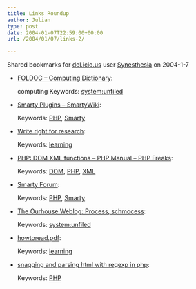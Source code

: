 ```yaml
---
title: Links Roundup
author: Julian
type: post
date: 2004-01-07T22:59:00+00:00
url: /2004/01/07/links-2/

---
```

Shared bookmarks for [del.icio.us][1] user  [Synesthesia][2] on 2004-1-7

  * [FOLDOC &#8211; Computing Dictionary][3]:
  
    computing Keywords: [system:unfiled][4]
  * [Smarty Plugins &#8211; SmartyWiki][5]:
   
    Keywords: [PHP][6], [Smarty][7]
  * [Write right for research][8]:
   
    Keywords: [learning][9]
  * [PHP: DOM XML functions &#8211; PHP Manual &#8211; PHP Freaks][10]:
   
    Keywords: [DOM][11], [PHP][6], [XML][12]
  * [Smarty Forum][13]:
   
    Keywords: [PHP][6], [Smarty][7]
  * [The Ourhouse Weblog: Process, schmocess][14]:
   
    Keywords: [system:unfiled][4]
  * [howtoread.pdf][15]:
   
    Keywords: [learning][9]
  * [snagging and parsing html with regexp in php][16]:
   
    Keywords: [PHP][6]

 [1]: http://del.icio.us/
 [2]: http://del.icio.us/synesthesia
 [3]: http://foldoc.doc.ic.ac.uk/foldoc/ "http://foldoc.doc.ic.ac.uk/foldoc/"
 [4]: http://del.icio.us/synesthesia/system:unfiled
 [5]: http://smarty.incutio.com/?page=SmartyPlugins "http://smarty.incutio.com/?page=SmartyPlugins"
 [6]: http://del.icio.us/synesthesia/PHP
 [7]: http://del.icio.us/synesthesia/Smarty
 [8]: http://www-uilots.let.uu.nl/ma-phdprog/phdpage/paperadvice.html "http://www-uilots.let.uu.nl/ma-phdprog/phdpage/paperadvice.html"
 [9]: http://del.icio.us/synesthesia/learning
 [10]: http://www.phpfreaks.com/phpmanual/page/ref.domxml.html "http://www.phpfreaks.com/phpmanual/page/ref.domxml.html"
 [11]: http://del.icio.us/synesthesia/DOM
 [12]: http://del.icio.us/synesthesia/XML
 [13]: http://www.phpinsider.com/smarty-forum/index.php?sid=12aa10b02f9d9c7ef70f2bb8c5e0a1da "http://www.phpinsider.com/smarty-forum/index.php?sid=12aa10b02f9d9c7ef70f2bb8c5e0a1da"
 [14]: http://www.roundourhouse.com/blog/archives/000119.html "http://www.roundourhouse.com/blog/archives/000119.html"
 [15]: http://www.si.umich.edu/~pne/PDF/howtoread.pdf "http://www.si.umich.edu/~pne/PDF/howtoread.pdf"
 [16]: http://www.webmasterworld.com/forum88/1996.htm "http://www.webmasterworld.com/forum88/1996.htm"